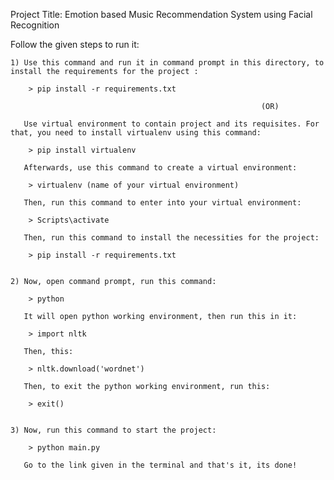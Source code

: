 Project Title: Emotion based Music Recommendation System using Facial Recognition

Follow the given steps to run it:


    1) Use this command and run it in command prompt in this directory, to install the requirements for the project :
        
        > pip install -r requirements.txt
            
                                                            (OR)

       Use virtual environment to contain project and its requisites. For that, you need to install virtualenv using this command:
        
        > pip install virtualenv

       Afterwards, use this command to create a virtual environment:

        > virtualenv (name of your virtual environment)

       Then, run this command to enter into your virtual environment:

        > Scripts\activate

       Then, run this command to install the necessities for the project:

        > pip install -r requirements.txt


    2) Now, open command prompt, run this command:
        
        > python

       It will open python working environment, then run this in it:

        > import nltk

       Then, this:

        > nltk.download('wordnet')

       Then, to exit the python working environment, run this:

        > exit()


    3) Now, run this command to start the project:

        > python main.py

       Go to the link given in the terminal and that's it, its done!
